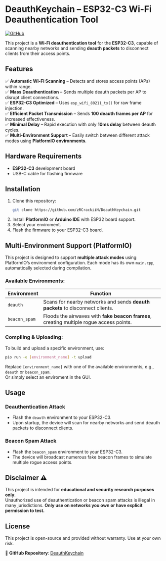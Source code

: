 # DeauthKeychain – ESP32-C3 Wi-Fi Deauthentication Tool  

[![GitHub](https://img.shields.io/github/stars/zRCrackiiN/DeauthKeychain?style=social)](https://github.com/zRCrackiiN/DeauthKeychain)  

This project is a **Wi-Fi deauthentication tool** for the **ESP32-C3**, capable of scanning nearby networks and sending **deauth packets** to disconnect clients from their access points.  

## Features  
✅ **Automatic Wi-Fi Scanning** – Detects and stores access points (APs) within range.  
✅ **Mass Deauthentication** – Sends multiple deauth packets per AP to disrupt client connections.  
✅ **ESP32-C3 Optimized** – Uses `esp_wifi_80211_tx()` for raw frame injection.  
✅ **Efficient Packet Transmission** – Sends **100 deauth frames per AP** for increased effectiveness.  
✅ **Minimal Delay** – Rapid execution with only **10ms delay** between deauth cycles.  
✅ **Multi-Environment Support** – Easily switch between different attack modes using **PlatformIO environments**.  

## Hardware Requirements  
- **ESP32-C3** development board  
- USB-C cable for flashing firmware  

## Installation  
1. Clone this repository:  
   ```sh
   git clone https://github.com/zRCrackiiN/DeauthKeychain.git
   ```  
2. Install **PlatformIO** or **Arduino IDE** with ESP32 board support.
3. Select your enviroment.
4. Flash the firmware to your ESP32-C3 board.  

## Multi-Environment Support (PlatformIO)  
This project is designed to support **multiple attack modes** using PlatformIO’s environment configuration. Each mode has its own `main.cpp`, automatically selected during compilation.  

### Available Environments:  
| Environment | Function |
|------------|----------|
| `deauth`   | Scans for nearby networks and sends **deauth packets** to disconnect clients. |
| `beacon_spam` | Floods the airwaves with **fake beacon frames**, creating multiple rogue access points. |

### Compiling & Uploading:  
To build and upload a specific environment, use:  
```sh
pio run -e [environment_name] -t upload
```  
Replace `[environment_name]` with one of the available environments, e.g., `deauth` or `beacon_spam`.  
Or simply select an enviroment in the GUI.

## Usage  

### **Deauthentication Attack**  
- Flash the `deauth` environment to your ESP32-C3.  
- Upon startup, the device will scan for nearby networks and send deauth packets to disconnect clients.  

### **Beacon Spam Attack**  
- Flash the `beacon_spam` environment to your ESP32-C3.  
- The device will broadcast numerous fake beacon frames to simulate multiple rogue access points.  

## Disclaimer ⚠  
This project is intended for **educational and security research purposes only**.  
Unauthorized use of deauthentication or beacon spam attacks is illegal in many jurisdictions. **Only use on networks you own or have explicit permission to test.**  

## License  
This project is open-source and provided without warranty. Use at your own risk.  

📌 **GitHub Repository**: [DeauthKeychain](https://github.com/zRCrackiiN/DeauthKeychain)  
